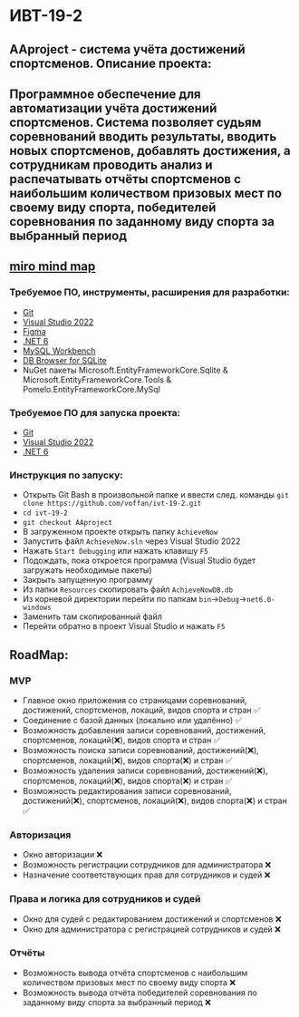 # ИВТ-19-2
## AAproject - система учёта достижений спортсменов. Описание проекта:
Программное обеспечение для автоматизации учёта достижений спортсменов. Система позволяет судьям соревнований вводить результаты, вводить новых спортсменов, добавлять достижения, а сотрудникам проводить анализ и распечатывать отчёты спортсменов с наибольшим количеством призовых мест по своему виду спорта, победителей соревнования по заданному виду спорта за выбранный период
------
[miro mind map](https://miro.com/app/board/o9J_ly_HA3E=/)
------

### Требуемое ПО, инструменты, расширения для разработки:
- [Git](https://git-scm.com/)
- [Visual Studio 2022](https://visualstudio.microsoft.com/ru/vs/)
- [Figma](https://www.figma.com/file/hjKjceJW8k7CIGEPYxc1no/Common-Interface?node-id=70%3A9)
- [.NET 6](https://dotnet.microsoft.com/en-us/download/dotnet/6.0)
- [MySQL Workbench](https://www.mysql.com/products/workbench/)
- [DB Browser for SQLite](https://sqlitebrowser.org/dl/)
- NuGet пакеты Microsoft.EntityFrameworkCore.Sqlite & Microsoft.EntityFrameworkCore.Tools & Pomelo.EntityFrameworkCore.MySql

### Требуемое ПО для запуска проекта:
- [Git](https://git-scm.com/)
- [Visual Studio 2022](https://visualstudio.microsoft.com/ru/vs/)
- [.NET 6](https://dotnet.microsoft.com/en-us/download/dotnet/6.0)

### Инструкция по запуску:
- Открыть Git Bash в произвольной папке и ввести след. команды `git clone https://github.com/voffan/ivt-19-2.git`
- `cd ivt-19-2`
- `git checkout AAproject`
- В загруженном проекте открыть папку `AchieveNow`
- Запустить файл `AchieveNow.sln` через Visual Studio 2022
- Нажать `Start Debugging` или нажать клавишу `F5`
- Подождать, пока откроется программа (Visual Studio будет загружать необходимые пакеты)
- Закрыть запущенную программу
- Из папки `Resources` скопировать файл `AchieveNowDB.db`
- Из корневой директории перейти по папкам `bin`->`Debug`->`net6.0-windows`
- Заменить там скопированный файл
- Перейти обратно в проект Visual Studio и нажать `F5`

## RoadMap:
### MVP
- Главное окно приложения со страницами соревнований, достижений, спортсменов, локаций, видов спорта и стран ✅
- Соединение с базой данных (локально или удалённо) ✅
- Возможность добавления записи соревнований, достижений, спортсменов, локаций(❌), видов спорта и стран ✅
- Возможность поиска записи соревнований, достижений(❌), спортсменов, локаций(❌), видов спорта(❌) и стран ✅
- Возможность удаления записи соревнований, достижений(❌), спортсменов, локаций(❌), видов спорта(❌) и стран ✅
- Возможность редактирования записи соревнований, достижений(❌), спортсменов, локаций(❌), видов спорта(❌) и стран ✅

### Авторизация
- Окно авторизации ❌
- Возможность регистрации сотрудников для администратора ❌
- Назначение соответствующих прав для сотрудников и судей ❌

### Права и логика для сотрудников и судей
- Окно для судей с редактированием достижений и спортсменов ❌
- Окно для администратора с регистрацией сотрудников и судей ❌

### Отчёты
- Возможность вывода отчёта спортсменов с наибольшим количеством призовых мест по своему виду спорта ❌
- Возможность вывода отчёта победителей соревнования по заданному виду спорта за выбранный период ❌
